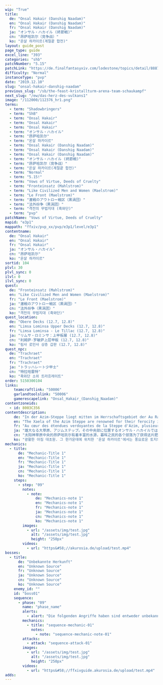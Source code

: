 ```yaml
---
wip: "True"
title:
  de: "Onsal Hakair (Danshig Naadam)"
  en: "Onsal Hakair (Danshig Naadam)"
  fr: "Onsal Hakair (Danshig Naadam)"
  ja: "オンサル・ハカイル (終節戦)"
  cn: "昂萨哈凯尔（竞争战）"
  ko: "온살 하카이르(계절끝 합전)"
layout: guide_post
page_type: guide
excel_line: "393"
categories: "shb"
patchNumber: "5.15"
patchLink: "https://de.finalfantasyxiv.com/lodestone/topics/detail/8887c3e58cbf1ec5d2ea5a80150af8f2f98e8567"
difficulty: "Normal"
instanceType: "pvp"
date: "2019.12.10"
slug: "onsal-hakair-danshig-naadam"
previous_slug: "/sb/the-feast-kristallturm-arena-team-schaukampf"
next_slug: "/ew/das-herz-des-vulkans1"
image: "/112000/112376_hr1.png"
terms:
  - term: "Shadowbringers"
  - term: "ShB"
  - term: "Onsal Hakair"
  - term: "Onsal Hakair"
  - term: "Onsal Hakair"
  - term: "オンサル・ハカイル"
  - term: "昂萨哈凯尔"
  - term: "온살 하카이르"
  - term: "Onsal Hakair (Danshig Naadam)"
  - term: "Onsal Hakair (Danshig Naadam)"
  - term: "Onsal Hakair (Danshig Naadam)"
  - term: "オンサル・ハカイル (終節戦)"
  - term: "昂萨哈凯尔（竞争战）"
  - term: "온살 하카이르(계절끝 합전)"
  - term: "Normal"
  - term: "5.15!"
  - term: "Vows of Virtue, Deeds of Cruelty"
  - term: "Fronteinsatz (Mahlstrom)"
  - term: "Like Civilized Men and Women (Maelstrom)"
  - term: "Le Front (Maelstrom)"
  - term: "激戦のアウトロー戦区（黒渦団）"
  - term: "法外纷争（黑涡团）"
  - term: "격전의 무법지대 (흑와단)"
  - term: "pvp"
patchName: "Vows of Virtue, Deeds of Cruelty"
mapid: "e3p1"
mappath: "ffxiv/pvp_xx/pvp/e3p1/level/e3p1"
contentname:
  de: "Onsal Hakair"
  en: "Onsal Hakair"
  fr: "Onsal Hakair"
  ja: "オンサル・ハカイル"
  cn: "昂萨哈凯尔"
  ko: "온살 하카이르"
sortid: 104
plvl: 30
plvl_sync: 0
ilvl: 0
ilvl_sync: 0
quest:
  de: "Fronteinsatz (Mahlstrom)"
  en: "Like Civilized Men and Women (Maelstrom)"
  fr: "Le Front (Maelstrom)"
  ja: "激戦のアウトロー戦区（黒渦団）"
  cn: "法外纷争（黑涡团）"
  ko: "격전의 무법지대 (흑와단)"
quest_location:
  de: "Obere Decks (12.7, 12.8)"
  en: "Limsa Lominsa Upper Decks (12.7, 12.8)"
  fr: "Limsa Lominsa - Le Tillac (12.7, 12.8)"
  ja: "リムサ・ロミンサ：上甲板層 (12.7, 12.8)"
  cn: "利姆萨·罗敏萨上层甲板 (12.7, 12.8)"
  ko: "림사 로민사 상층 갑판 (12.7, 12.8)"
quest_npc:
  de: "Trachraet"
  en: "Trachraet"
  fr: "Trachraet"
  ja: "トラッハレート少甲士"
  cn: "特拉哈雷特"
  ko: "흑와단 소위 트라흐레이트"
order: 5150300104
links:
    teamcraftlink: "50006"
    garlandtoolslink: "50006"
    gamerescapelink: "Onsal_Hakair_(Danshig_Naadam)"
contentzoneids:
  - id: 8003C356
contentdescription:
    de: "In der Azim-Steppe liegt mitten im Herrschaftsgebiet der Au Ra Xaela das legendäre Onsal Hakair. Die drei Staatlichen Gesellschaften haben sich hier versammelt, um ihre Differenzen in der Tradition der Steppe beizulegen: im fairen aber unerbittlichen Wettkampf. Der Stamm der Orben hat sich dazu mit dem Mahlstrom verbündet, die Ejin mit der Bruderschaft der Morgenviper und die Horo mit der Legion der Unsterblichen. Für alle Abenteurerinnen und Abenteuer ist es eine Frage der Ehre, sich als Vertreter ihrer jeweiligen Staatlichen Gesellschaft in das Kampfgetümmel des Naadam zu stürzen und so viele Unschuldsflecken wie möglich unter Vertrag zu nehmen."
    en: "The Xaela of the Azim Steppe are renowned for their ferocity in battle, a traditional preoccupation that culminates once each Tsagaan Sar as they clash to earn the right to rule in the Naadam. Such infrequent conflict is insufficient to sate the Steppe's most zealous warriors, however, thus the Danshig Naadam─smaller contests to which the Grand Companies of Eorzea have now been welcomed. Join forces with the Maelstrom and the Orben people, the Adders and the Ejinn, or the Flames and the Horo in this grand demonstration of martial prowess, and may the mightiest prevail!"
    fr: "Au cœur des étendues verdoyantes de la Steppe d'Azim, plusieurs tribus xaela se disputent depuis toujours Onsal Hakair, une terre fertile bénie par le riche limon des rivières. Aujourd'hui, trois de ces groupes ont formé des alliances atypiques avec des étrangers afin de renforcer leurs propres rangs : les Orben avec le Maelstrom, les Ejinn avec l'ordre des Deux Vipères et les Horo avec les Immortels. Quel que soit votre propre camp, l'heure est venue d'entrer dans la mêlée. Atteignez la terre immaculée, passez un pacte avec elle, et triomphez!"
    ja: "雄大なる大草原、アジムステップ。その中央部に位置するオンサル・ハカイルでは、水源豊かなこの土地の支配権を巡って、アウラ・ゼラの諸部族が対立していた。そんな中、オルベン族は黒渦団と、エジン族は双蛇党と、ホロ族は不滅隊と同盟を結び、戦力を増強。さあ、冒険者たちよ、同盟部族の名誉のため、支配権を競う「終節の合戦」に身を投じて、より多くの「無垢の土地」との契約を目指せ！"
    cn: "太阳神草原中央的昂萨哈凯尔有着丰富的水源，暮晖之民的各个部落为了获得这片肥沃土地的支配权展开了激烈的竞争。其中奥勒奔部与黑涡团结盟、艾金部与双蛇党结盟、而呼洛部则与恒辉队结盟，纷纷增强了自己的战力。冒险者们啊，为了各自同盟部落的名誉，奋勇参加争夺土地支配权的“那达慕”，与“无垢的大地”订下契约吧！"
    ko: "광활한 아짐 대초원. 그 한가운데에 위치한 '온살 하카이르'에서는 풍요로운 토지의 지배권을 둘러싸고 아우라 젤라 부족들이 대립해 왔다. 최근 오르벤족은 흑와단, 에진족은 쌍사당, 호로족은 불멸대와 동맹을 맺고 전력을 증강했다. 이제 모험가들은 동맹 부족의 명예를 위해 아짐 대초원의 지배권을 놓고 벌어지는 '계절끝 합전'에 참가하여, 보다 많은 '순결한 땅'과 계약을 맺어야 한다."
mechanics:
  - title:
      de: "Mechanic-Title 1"
      en: "Mechanic-Title 1"
      fr: "Mechanic-Title 1"
      ja: "Mechanic-Title 1"
      cn: "Mechanic-Title 1"
      ko: "Mechanic-Title 1"
    steps:
      - step: "09"
        notes:
          - note:
              de: "Mechanics-note 1"
              en: "Mechanics-note 1"
              fr: "Mechanics-note 1"
              ja: "Mechanics-note 1"
              cn: "Mechanics-note 1"
              ko: "Mechanics-note 1"
        images:
          - url: "/assets/img/test.jpg"
            alt: "/assets/img/test.jpg"
            height: "250px"
        videos:
          - url: "https&#58;//akurosia.de/upload/test.mp4"
bosses:
  - title:
      de: "Unbekannte Herkunft"
      en: "Unknown Source"
      fr: "Unknown Source"
      ja: "Unknown Source"
      cn: "Unknown Source"
      ko: "Unknown Source"
    enemy_id: ""
    id: "boss01"
    sequence:
      - phase: "09"
        name: "phase_name"
        alerts:
          - alert: "Die folgenden Angriffe haben sind entweder unbekannt oder haben keine klare Herkunft"
        mechanics:
          - title: "sequence-mechanic-01"
            notes:
              - note: "sequence-mechanic-note-01"
        attacks:
          - attack: "sequence-attack-01"
        images:
          - url: "/assets/img/test.jpg"
            alt: "/assets/img/test.jpg"
            height: "250px"
        videos:
          - url: "https&#58;//ffxivguide.akurosia.de/upload/test.mp4"
adds:
---
```

